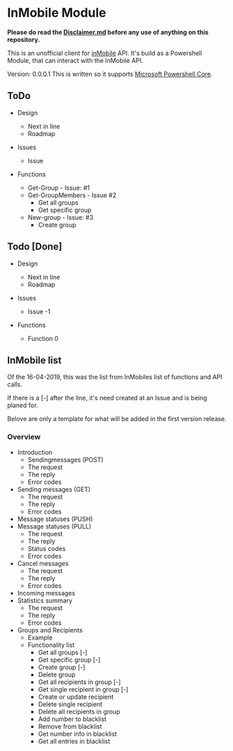 # InMobile Module

**Please do read the [Disclaimer.md](/Disclaimer.md) before any use of anything on this repository.**

This is an unofficial client for [inMobile](https://inmobile.dk) API. It's build as a Powershell Module, that can interact with the InMobile API.

Version: 0.0.0.1
This is written so it supports [Microsoft Powershell Core](https://github.com/PowerShell/PowerShell).

## ToDo

* Design
  * Next in line
  * Roadmap

* Issues
  * Issue

* Functions
  * Get-Group - Issue: #1
  * Get-GroupMembers - Issue #2
    * Get all groups
    * Get specific group
  * New-group - Issue: #3
    * Create group

## Todo [Done]

* Design
  * Next in line
  * Roadmap

* Issues
  * Issue -1

* Functions
  * Function 0

## InMobile list

Of the 16-04-2019, this was the list from InMobiles list of functions and API calls.

If there is a [-] after the line, it's need created at an Issue and is being planed for.

Belove are only a template for what will be added in the first version release.

### Overview

* Introduction
  * Sendingmessages (POST)
  * The request
  * The reply
  * Error codes
* Sending messages (GET)
  * The request
  * The reply
  * Error codes
* Message statuses (PUSH)
* Message statuses (PULL) 
  * The request
  * The reply
  * Status codes
  * Error codes
* Cancel messages
  * The request
  * The reply
  * Error codes
* Incoming messages
* Statistics summary
  * The request
  * The reply
  * Error codes
* Groups and Recipients
  * Example
  * Functionality list
    * Get all groups [-]
    * Get specific group [-]
    * Create group [-]
    * Delete group
    * Get all recipients in group  [-]
    * Get single recipient in group [-]
    * Create or update recipient
    * Delete single recipient
    * Delete all recipients in group
    * Add number to blacklist
    * Remove from blacklist
    * Get number info in blacklist
    * Get all entries in blacklist
